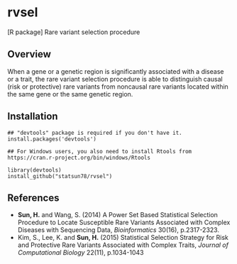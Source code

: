 # rvsel
[R package] Rare variant selection procedure

## Overview

When a gene or a genetic region is significantly associated with a disease or a trait, the rare variant selection procedure is able to distinguish causal (risk or protective) rare variants from noncausal
rare variants located within the same gene or the same genetic region. 

## Installation

```
## "devtools" package is required if you don't have it.  
install.packages('devtools')

## For Windows users, you also need to install Rtools from https://cran.r-project.org/bin/windows/Rtools

library(devtools)
install_github("statsun78/rvsel")
```

## References

* **Sun, H.** and Wang, S. (2014) A Power Set Based Statistical Selection Procedure to Locate Susceptible Rare Variants Associated with Complex Diseases with Sequencing Data, *Bioinformatics* 30(16), p.2317-2323.
* Kim, S., Lee, K. and **Sun, H.** (2015) Statistical Selection Strategy for Risk and Protective Rare Variants Associated with Complex Traits, *Journal of Computational Biology* 22(11), p.1034-1043
